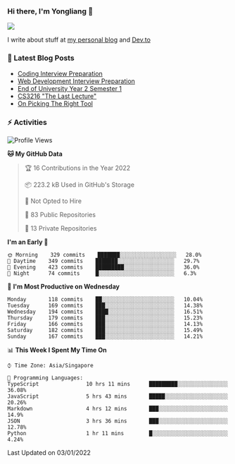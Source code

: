 ### Hi there, I'm Yongliang 👋 
<!--
**tlylt/tlylt** is a ✨ _special_ ✨ repository because its `README.md` (this file) appears on your GitHub profile.

Here are some ideas to get you started:

- 🔭 I’m currently working on ...
- 🌱 I’m currently learning ...
- 👯 I’m looking to collaborate on ...
- 🤔 I’m looking for help with ...
- 💬 Ask me about ...
- 📫 How to reach me: ...
- 😄 Pronouns: ...
- ⚡ Fun fact: ...
-->

<img
align="center"
src="https://github-readme-stats.vercel.app/api/?username=tlylt&theme=dracula"
/>

I write about stuff at [my personal blog](https://www.yongliangliu.com/) and [Dev.to](https://dev.to/tlylt)

### 📕 Latest Blog Posts

<!-- BLOG-POST-LIST:START -->
- [Coding Interview Preparation](https://www.yongliangliu.com/blog/coding-interview-prep/)
- [Web Development Interview Preparation](https://www.yongliangliu.com/blog/web-dev-interview-prep/)
- [End of University Year 2 Semester 1](https://www.yongliangliu.com/blog/year-2-sem-1/)
- [CS3216 &quot;The Last Lecture&quot;](https://www.yongliangliu.com/blog/cs3216-the-last-lecture/)
- [On Picking The Right Tool](https://www.yongliangliu.com/blog/on-picking-the-right-tool/)
<!-- BLOG-POST-LIST:END -->

### ⚡ Activities
<!--START_SECTION:waka-->
![Profile Views](http://img.shields.io/badge/Profile%20Views-20-blue)

**🐱 My GitHub Data** 

> 🏆 16 Contributions in the Year 2022
 > 
> 📦 223.2 kB Used in GitHub's Storage 
 > 
> 🚫 Not Opted to Hire
 > 
> 📜 83 Public Repositories 
 > 
> 🔑 13 Private Repositories  
 > 
**I'm an Early 🐤** 

```text
🌞 Morning    329 commits    ███████░░░░░░░░░░░░░░░░░░   28.0% 
🌆 Daytime    349 commits    ███████░░░░░░░░░░░░░░░░░░   29.7% 
🌃 Evening    423 commits    █████████░░░░░░░░░░░░░░░░   36.0% 
🌙 Night      74 commits     █░░░░░░░░░░░░░░░░░░░░░░░░   6.3%

```
📅 **I'm Most Productive on Wednesday** 

```text
Monday       118 commits    ██░░░░░░░░░░░░░░░░░░░░░░░   10.04% 
Tuesday      169 commits    ███░░░░░░░░░░░░░░░░░░░░░░   14.38% 
Wednesday    194 commits    ████░░░░░░░░░░░░░░░░░░░░░   16.51% 
Thursday     179 commits    ███░░░░░░░░░░░░░░░░░░░░░░   15.23% 
Friday       166 commits    ███░░░░░░░░░░░░░░░░░░░░░░   14.13% 
Saturday     182 commits    ███░░░░░░░░░░░░░░░░░░░░░░   15.49% 
Sunday       167 commits    ███░░░░░░░░░░░░░░░░░░░░░░   14.21%

```


📊 **This Week I Spent My Time On** 

```text
⌚︎ Time Zone: Asia/Singapore

💬 Programming Languages: 
TypeScript               10 hrs 11 mins      █████████░░░░░░░░░░░░░░░░   36.08% 
JavaScript               5 hrs 43 mins       █████░░░░░░░░░░░░░░░░░░░░   20.26% 
Markdown                 4 hrs 12 mins       ███░░░░░░░░░░░░░░░░░░░░░░   14.9% 
JSON                     3 hrs 36 mins       ███░░░░░░░░░░░░░░░░░░░░░░   12.78% 
Python                   1 hr 11 mins        █░░░░░░░░░░░░░░░░░░░░░░░░   4.24%

```


 Last Updated on 03/01/2022
<!--END_SECTION:waka-->